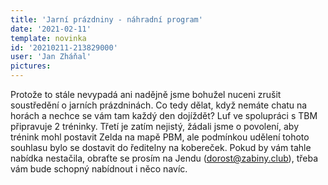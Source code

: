 ```yaml
---
title: 'Jarní prázdniny - náhradní program'
date: '2021-02-11'
template: novinka
id: '20210211-213829000'
user: 'Jan Zháňal'
pictures:
---
```

Protože to stále nevypadá ani nadějně jsme bohužel nuceni zrušit soustředění o jarních prázdninách.
Co tedy dělat, když nemáte chatu na horách a nechce se vám tam každý den dojíždět? 
Luf ve spolupráci s TBM připravuje 2 tréninky. Třetí je zatím nejistý, žádali jsme o povolení, aby trénink mohl postavit Zelda na mapě PBM, ale podmínkou udělení tohoto souhlasu bylo se dostavit do ředitelny na kobereček.
Pokud by vám tahle nabídka nestačila, obraťte se prosím na Jendu (dorost@zabiny.club), třeba vám bude schopný nabídnout i něco navíc.
